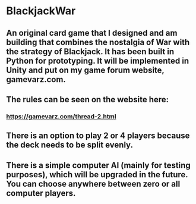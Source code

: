# BlackjackWar
## An original card game that I designed and am building that combines the nostalgia of War with the strategy of Blackjack. It has been built in Python for prototyping. It will be implemented in Unity and put on my game forum website, gamevarz.com.

## The rules can be seen on the website here:
### https://gamevarz.com/thread-2.html

## There is an option to play 2 or 4 players because the deck needs to be split evenly.
## There is a simple computer AI (mainly for testing purposes), which will be upgraded in the future. You can choose anywhere between zero or all computer players.
